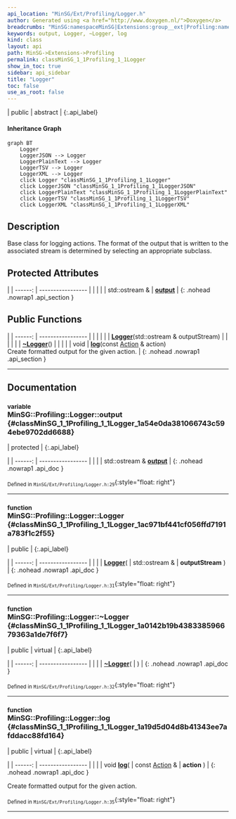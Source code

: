 ```yaml
---
api_location: "MinSG/Ext/Profiling/Logger.h"
author: Generated using <a href="http://www.doxygen.nl/">Doxygen</a>
breadcrumbs: "MinSG:namespaceMinSG|Extensions:group__ext|Profiling:namespaceMinSG_1_1Profiling"
keywords: output, Logger, ~Logger, log
kind: class
layout: api
path: MinSG->Extensions->Profiling
permalink: classMinSG_1_1Profiling_1_1Logger
show_in_toc: true
sidebar: api_sidebar
title: "Logger"
toc: false
use_as_root: false
---
```


| public | abstract |
{:.api_label}

#### Inheritance Graph

```mermaid
graph BT
	Logger
	LoggerJSON --> Logger
	LoggerPlainText --> Logger
	LoggerTSV --> Logger
	LoggerXML --> Logger
	click Logger "classMinSG_1_1Profiling_1_1Logger"
	click LoggerJSON "classMinSG_1_1Profiling_1_1LoggerJSON"
	click LoggerPlainText "classMinSG_1_1Profiling_1_1LoggerPlainText"
	click LoggerTSV "classMinSG_1_1Profiling_1_1LoggerTSV"
	click LoggerXML "classMinSG_1_1Profiling_1_1LoggerXML"
```

## Description



Base class for logging actions. The format of the output that is written to the associated stream is determined by selecting an appropriate subclass.



## Protected Attributes

|
| ------: | ----------------- |
|  | |
| std::ostream & | **[output](#classMinSG_1_1Profiling_1_1Logger_1a54e0da381066743c594ebe9702dd6688)**  |
{: .nohead .nowrap1 .api_section }


## Public Functions

|
| ------: | ----------------- |
|  | |
|  | **[Logger](#classMinSG_1_1Profiling_1_1Logger_1ac971bf441cf056ffd7191a783f1c2f55)**(std::ostream & outputStream) |
|  | |
|  | **[~Logger](#classMinSG_1_1Profiling_1_1Logger_1a0142b19b438338596679363a1de7f6f7)**() |
|  | |
| void | **[log](#classMinSG_1_1Profiling_1_1Logger_1a19d5d04d8b41343ee7afddacc88fd164)**(const [Action](namespaceMinSG_1_1Profiling#namespaceMinSG_1_1Profiling_1a2610f94fd11c50fc69d1dd2f977c63d7) & action) <br/> Create formatted output for the given action. |
{: .nohead .nowrap1 .api_section }


-------------------------------------------------------------------

## Documentation

### <small>variable</small><br/> MinSG::Profiling::Logger::output {#classMinSG_1_1Profiling_1_1Logger_1a54e0da381066743c594ebe9702dd6688}

| protected |
{:.api_label}

|
| ------: | ----------------- |
|  |
| std::ostream & **[output](#classMinSG_1_1Profiling_1_1Logger_1a54e0da381066743c594ebe9702dd6688)**  |
{: .nohead .nowrap1 .api_doc }





<sub>Defined in `MinSG/Ext/Profiling/Logger.h:29`</sub>{:style="float: right"}

-------------------------------------------------------------------

### <small>function</small><br/> MinSG::Profiling::Logger::Logger {#classMinSG_1_1Profiling_1_1Logger_1ac971bf441cf056ffd7191a783f1c2f55}

| public |
{:.api_label}

|
| ------: | ----------------- |
|  |
|  **[Logger](#classMinSG_1_1Profiling_1_1Logger_1ac971bf441cf056ffd7191a783f1c2f55)**( | std::ostream & | **outputStream** ) |
{: .nohead .nowrap1 .api_doc }





<sub>Defined in `MinSG/Ext/Profiling/Logger.h:31`</sub>{:style="float: right"}

-------------------------------------------------------------------

### <small>function</small><br/> MinSG::Profiling::Logger::~Logger {#classMinSG_1_1Profiling_1_1Logger_1a0142b19b438338596679363a1de7f6f7}

| public | virtual |
{:.api_label}

|
| ------: | ----------------- |
|  |
|  **[~Logger](#classMinSG_1_1Profiling_1_1Logger_1a0142b19b438338596679363a1de7f6f7)**( |  ) |
{: .nohead .nowrap1 .api_doc }





<sub>Defined in `MinSG/Ext/Profiling/Logger.h:32`</sub>{:style="float: right"}

-------------------------------------------------------------------

### <small>function</small><br/> MinSG::Profiling::Logger::log {#classMinSG_1_1Profiling_1_1Logger_1a19d5d04d8b41343ee7afddacc88fd164}

| public | virtual |
{:.api_label}

|
| ------: | ----------------- |
|  |
| void **[log](#classMinSG_1_1Profiling_1_1Logger_1a19d5d04d8b41343ee7afddacc88fd164)**( | const [Action](namespaceMinSG_1_1Profiling#namespaceMinSG_1_1Profiling_1a2610f94fd11c50fc69d1dd2f977c63d7) & | **action** ) |
{: .nohead .nowrap1 .api_doc }

Create formatted output for the given action.





<sub>Defined in `MinSG/Ext/Profiling/Logger.h:35`</sub>{:style="float: right"}

-------------------------------------------------------------------

